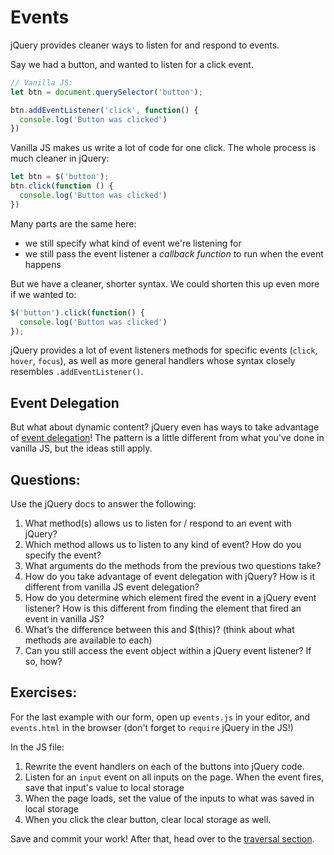 # Events

jQuery provides cleaner ways to listen for and respond to events.

Say we had a button, and wanted to listen for a click event.

```JavaScript
// Vanilla JS:
let btn = document.querySelector('button');

btn.addEventListener('click', function() {
  console.log('Button was clicked')
})

```

Vanilla JS makes us write a lot of code for one click. The whole process is much cleaner in jQuery:

```JavaScript
let btn = $('button');
btn.click(function () {
  console.log('Button was clicked')
})

```

Many parts are the same here:
- we still specify what kind of event we're listening for
- we still pass the event listener a _callback function_ to run when the event happens

But we have a cleaner, shorter syntax. We could shorten this up even more if we wanted to:

```JavaScript
$('button').click(function() {
  console.log('Button was clicked')
});
```

jQuery provides a lot of event listeners methods for specific events (`click`, `hover`, `focus`), as well as more general handlers whose syntax closely resembles `.addEventListener()`.

## Event Delegation
But what about dynamic content? jQuery even has ways to take advantage of [event delegation](https://learn.jquery.com/events/event-delegation/)! The pattern is a little different from what you've done in vanilla JS, but the ideas still apply.


## Questions:
Use the jQuery docs to answer the following:

1. What method(s) allows us to listen for / respond to an event with jQuery?
2. Which method allows us to listen to any kind of event? How do you specify the event?
3. What arguments do the methods from the previous two questions take?
4. How do you take advantage of event delegation with jQuery? How is it different from vanilla JS event delegation?
5. How do you determine which element fired the event in a jQuery event listener? How is this different from finding the element that fired an event in vanilla JS?
6. What’s the difference between this and $(this)? (think about what methods are available to each)
7. Can you still access the event object within a jQuery event listener? If so, how?

## Exercises:

For the last example with our form, open up `events.js` in your editor, and `events.html` in the browser (don't forget to `require` jQuery in the JS!)

In the JS file:
1. Rewrite the event handlers on each of the buttons into jQuery code.
2. Listen for an `input` event on all inputs on the page. When the event fires, save that input's value to local storage
3. When the page loads, set the value of the inputs to what was saved in local storage
4. When you click the clear button, clear local storage as well.

Save and commit your work! After that, head over to the [traversal section](../part-4-traversal/).
